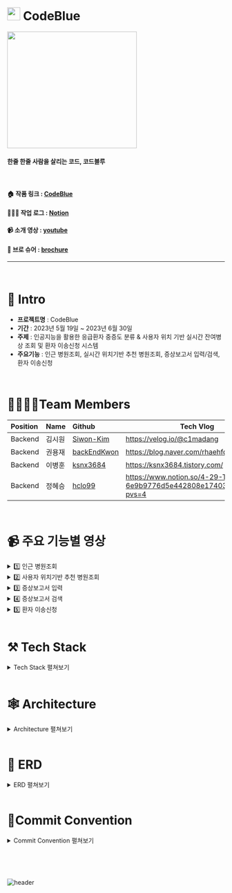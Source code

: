 # <img src="https://github.com/backEndKwon/CodeBlue/assets/128948886/ac4f1ee7-80e6-4b45-860a-3b96a07f2fd2"  width="30" height="30"/> CodeBlue 

<img src="https://github.com/backEndKwon/CodeBlue/assets/128948886/851aa11f-e71d-4518-81b1-1a47da694003"  width="300" height="270"/>

#### 한줄 한줄 사람을 살리는 코드, 코드블루

<br>

#### 🏠 작품 링크 : [CodeBlue](https://codeblue.site/)
#### 🧑🏾‍💻 작업 로그 : [Notion](https://www.notion.so/siwonmadang/Code-BLUE-ec7906910dec4f4b9d34da72fc334dd6)
#### 📹 소개 영상 : [youtube](작업ing)
#### 📑 브로 슈어 : [brochure](작업ing)
-------------------

<br>

# 📝 Intro

* **프로젝트명** : CodeBlue
* **기간** : 2023년 5월 19일 ~ 2023년 6월 30일
* **주제** : 인공지능을 활용한 응급환자 중증도 분류 & 사용자 위치 기반 실시간 잔여병상 조회 및 환자 이송신청 시스템
* **주요기능** : 인근 병원조회, 실시간 위치기반 추천 병원조회, 증상보고서 입력/검색, 환자 이송신청
<br>

# 👨‍👩‍👧‍👦Team Members

| Position      | Name          |    Github                                         | Tech Vlog                               |
|:--------------|:--------------|:--------------------------------------------------|------------------------------------------|
| Backend       | 김시원        | [Siwon-Kim](https://github.com/Siwon-Kim)         |https://velog.io/@c1madang                                            |
| Backend       | 권용재        | [backEndKwon](https://github.com/backEndKwon)     |https://blog.naver.com/rhaehfdl0433/                                  |
| Backend       | 이병훈        | [ksnx3684](https://github.com/ksnx3684)           |https://ksnx3684.tistory.com/                                         |
| Backend       | 정혜승        | [hclo99](https://github.com/hclo99)               |https://www.notion.so/4-29-TIL-6e9b9776d5e442808e17403d219e0daa?pvs=4  |

<br>

# 📹 주요 기능별 영상
<details>
<summary> 1️⃣ 인근 병원조회 </summary>
<div markdown="1">

https://github.com/backEndKwon/CodeBlue/assets/128948886/a6ca31e3-3951-4e9d-bec1-1970c5511d9f

</div>
</details>

<details>
<summary> 2️⃣ 사용자 위치기반 추천 병원조회 </summary>
<div markdown="1">

https://github.com/backEndKwon/CodeBlue/assets/128948886/a6ca31e3-3951-4e9d-bec1-1970c5511d9f

</div>
</details>

<details>
<summary> 3️⃣ 증상보고서 입력 </summary>
<div markdown="1">

https://github.com/backEndKwon/CodeBlue/assets/128948886/2a2811aa-c2df-4b76-a6ba-ded32bbd1c0e

</div>
</details>

<details>
<summary> 4️⃣ 증상보고서 검색 </summary>
<div markdown="1">

https://github.com/backEndKwon/CodeBlue/assets/128948886/26562b88-65e8-4691-946a-4fd92ded6dbf

</div>
</details>

<details>
<summary> 5️⃣ 환자 이송신청 </summary>
<div markdown="1">

https://github.com/backEndKwon/CodeBlue/assets/128948886/a5708c6e-0cf1-4bb7-b41d-1e9c47a6d1cc

</div>
</details>
<br>

# ⚒ Tech Stack
<details>
<summary> Tech Stack 펼쳐보기 </summary>
<div markdown="1">  

<br>

|분류|기술|
| :-: |:- |
|Runtime|<img src="https://img.shields.io/badge/Node.js-339933?style=for-the-badge&logo=Node.js&logoColor=white">|
|Language|<img src="https://img.shields.io/badge/Typescript-3178C6?style=for-the-badge&logo=typescript&logoColor=white"> <img src="https://img.shields.io/badge/python-3776AB?style=for-the-badge&logo=python&logoColor=white">|
|Web Crawling|<img src="https://img.shields.io/badge/Axios-5A29E4?style=for-the-badge&logo=Axios&logoColor=black"> Cheerio|
|Framework|<img src="https://img.shields.io/badge/nestjs-E0234E?style=for-the-badge&logo=nestjs&logoColor=black">|
|DB|<img src="https://img.shields.io/badge/mysql-4479A1?style=for-the-badge&logo=mysql&logoColor=black"> <img src="https://img.shields.io/badge/amazonrds-527FFF?style=for-the-badge&logo=amazonrds&logoColor=black"> |
|Server|<img src="https://img.shields.io/badge/amazonec2-FF9900?style=for-the-badge&logo=amazonec2&logoColor=black">|
|CI/CD|<img src="https://img.shields.io/badge/github-181717?style=for-the-badge&logo=github&logoColor=white">|
|Caching|<img src="https://img.shields.io/badge/redis-DC382D?style=for-the-badge&logo=redis&logoColor=black">|
|Test|<img src="https://img.shields.io/badge/jest-C21325?style=for-the-badge&logo=jest&logoColor=white">|
|Build|<img src="https://img.shields.io/badge/Docker-2496ED?style=for-the-badge&logo=Docker&logoColor=white">|
|AI|<img src="https://img.shields.io/badge/tensorflow-FF6F00?style=for-the-badge&logo=tensorflow&logoColor=white"> |
|API|<img src="https://img.shields.io/badge/flask-000000?style=for-the-badge&logo=flask&logoColor=white"> <img src="https://img.shields.io/badge/kakao-FFCD00?style=for-the-badge&logo=kakao&logoColor=white">|
|FrontEnd|ejs|
</div>
</details>

<br>

# 🕸 Architecture
<details>
<summary> Architecture 펼쳐보기 </summary>
<div markdown="1">  

  ![애플리케이션_아키텍쳐_최종](https://github.com/backEndKwon/Algorithm/assets/128948886/4cf96afd-6c57-44ff-a287-2c93a1c6284d)

</div>
</details>

<br>

#  📒 ERD
<details>
<summary> ERD 펼쳐보기 </summary>
<div markdown="1">  

![2023-06-26 14;29;26](https://github.com/backEndKwon/Algorithm/assets/128948886/c57c86e2-1efe-4c3d-ae81-cdbfb8a0e2f1)

  
</div>
</details>

<br>

# 📝Commit Convention

<details>
<summary> Commit Convention 펼쳐보기 </summary>
<div markdown="1">  
  <br>
● 제목은 최대 30글자이하로 작성: ex) feat: Add Key mapping
  <br>
● 본문은 아래에 작성  
<br><br>

--- <타입> 리스트 --- 
```
feat        : 기능 (새로운 기능)  
fix         : 버그 (버그 수정)  
refactor    : 리팩토링  
design      : CSS 등 사용자 UI 디자인 변경  
comment     : 필요한 주석 추가 및 변경  
style       : 스타일 (코드 형식, 세미콜론 추가: 비즈니스 로직에 변경 없음)  
docs        : 문서 수정 (문서 추가, 수정, 삭제, README)  
test        : 테스트 (테스트 코드 추가, 수정, 삭제: 비즈니스 로직에 변경 없음)  
chore       : 기타 변경사항 (빌드 스크립트 수정, assets, 패키지 매니저 등)  
init        : 초기 생성  
rename      : 파일 혹은 폴더명을 수정하거나 옮기는 작업만 한 경우  
remove      : 파일을 삭제하는 작업만 수행한 경우 
```
--- <꼬리말> 필수아닌 옵션 ---   
```
Fixes        : 이슈 수정중 (아직 해결되지 않은 경우)  
Resolves     : 이슈 해결했을 때 사용  
Ref          : 참고할 이슈가 있을 때 사용  
Related to   : 해당 커밋에 관련된 이슈번호 (아직 해결되지 않은 경우)  
ex) Fixes: #47 Related to: #32, #21
```

</div>
</details>

<br><br><br>

![header](https://capsule-render.vercel.app/api?type=waving&color=auto&height=200&section=header&text=Thank%20you%20for%20watching&fontSize=50)
